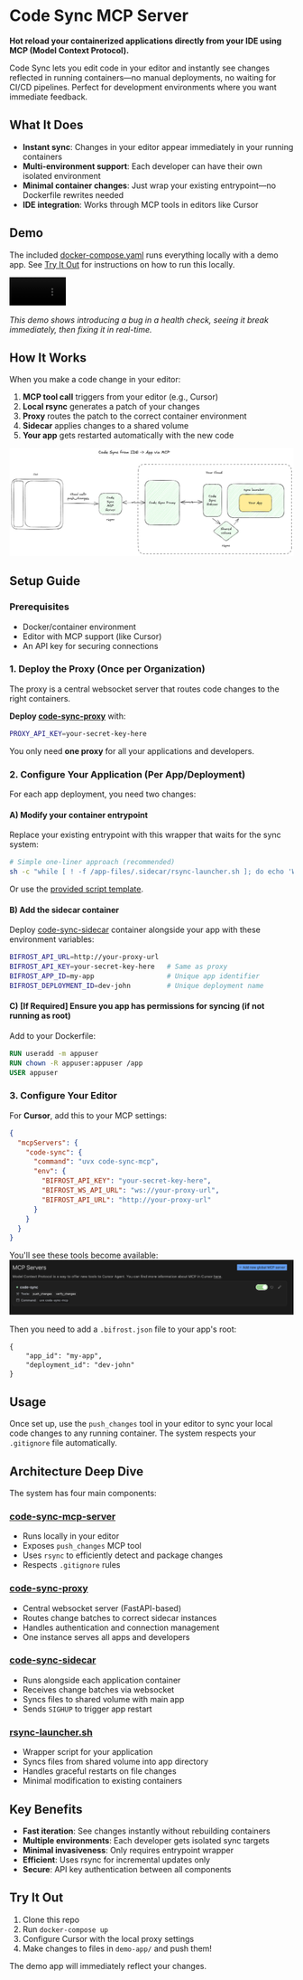 # Code Sync MCP Server

**Hot reload your containerized applications directly from your IDE using MCP (Model Context Protocol).**

Code Sync lets you edit code in your editor and instantly see changes reflected in running containers—no manual deployments, no waiting for CI/CD pipelines. Perfect for development environments where you want immediate feedback.

## What It Does

- **Instant sync**: Changes in your editor appear immediately in your running containers
- **Multi-environment support**: Each developer can have their own isolated environment
- **Minimal container changes**: Just wrap your existing entrypoint—no Dockerfile rewrites needed
- **IDE integration**: Works through MCP tools in editors like Cursor

## Demo

The included [docker-compose.yaml](./docker-compose.yml) runs everything locally with a demo app. See [Try It Out](#try-it-out) for instructions on how to run this locally.

<video src="https://github.com/user-attachments/assets/eb6c267d-16c5-435f-9179-be13aad13456" width="100"></video>

_This demo shows introducing a bug in a health check, seeing it break immediately, then fixing it in real-time._

## How It Works

When you make a code change in your editor:

1. **MCP tool call** triggers from your editor (e.g., Cursor)
2. **Local rsync** generates a patch of your changes
3. **Proxy** routes the patch to the correct container environment
4. **Sidecar** applies changes to a shared volume
5. **Your app** gets restarted automatically with the new code

![Architecture diagram](./images/arch.png)

## Setup Guide

### Prerequisites

- Docker/container environment
- Editor with MCP support (like Cursor)
- An API key for securing connections

### 1. Deploy the Proxy (Once per Organization)

The proxy is a central websocket server that routes code changes to the right containers.

**Deploy [code-sync-proxy](./code-sync-proxy)** with:

```bash
PROXY_API_KEY=your-secret-key-here
```

You only need **one proxy** for all your applications and developers.

### 2. Configure Your Application (Per App/Deployment)

For each app deployment, you need two changes:

#### A) Modify your container entrypoint

Replace your existing entrypoint with this wrapper that waits for the sync system:

```bash
# Simple one-liner approach (recommended)
sh -c "while [ ! -f /app-files/.sidecar/rsync-launcher.sh ]; do echo 'Waiting for sync...'; sleep 1; done && /app-files/.sidecar/rsync-launcher.sh 'YOUR_ORIGINAL_COMMAND_HERE'"
```

Or use the [provided script template](./demo-app/code-sync-entrypoint.sh).

#### B) Add the sidecar container

Deploy [code-sync-sidecar](https://hub.docker.com/r/bifrostinc/code-sync-sidecar) container alongside your app with these environment variables:

```bash
BIFROST_API_URL=http://your-proxy-url
BIFROST_API_KEY=your-secret-key-here   # Same as proxy
BIFROST_APP_ID=my-app                  # Unique app identifier
BIFROST_DEPLOYMENT_ID=dev-john         # Unique deployment name
```

#### C) [If Required] Ensure you app has permissions for syncing (if not running as root)

Add to your Dockerfile:

```dockerfile
RUN useradd -m appuser
RUN chown -R appuser:appuser /app
USER appuser
```

### 3. Configure Your Editor

For **Cursor**, add this to your MCP settings:

```json
{
  "mcpServers": {
    "code-sync": {
      "command": "uvx code-sync-mcp",
      "env": {
        "BIFROST_API_KEY": "your-secret-key-here",
        "BIFROST_WS_API_URL": "ws://your-proxy-url",
        "BIFROST_API_URL": "http://your-proxy-url"
      }
    }
  }
}
```

You'll see these tools become available:
![Cursor MCP tools](./images/cursor-mcp.png)

Then you need to add a `.bifrost.json` file to your app's root:

```
{
    "app_id": "my-app",
    "deployment_id": "dev-john"
}
```

## Usage

Once set up, use the `push_changes` tool in your editor to sync your local code changes to any running container. The system respects your `.gitignore` file automatically.

## Architecture Deep Dive

The system has four main components:

### [code-sync-mcp-server](./code-sync-mcp-server/)

- Runs locally in your editor
- Exposes `push_changes` MCP tool
- Uses `rsync` to efficiently detect and package changes
- Respects `.gitignore` rules

### [code-sync-proxy](./code-sync-proxy/)

- Central websocket server (FastAPI-based)
- Routes change batches to correct sidecar instances
- Handles authentication and connection management
- One instance serves all apps and developers

### [code-sync-sidecar](./code-sync-sidecar/)

- Runs alongside each application container
- Receives change batches via websocket
- Syncs files to shared volume with main app
- Sends `SIGHUP` to trigger app restart

### [rsync-launcher.sh](./code-sync-sidecar/launcher-script/rsync-launcher.sh)

- Wrapper script for your application
- Syncs files from shared volume into app directory
- Handles graceful restarts on file changes
- Minimal modification to existing containers

## Key Benefits

- **Fast iteration**: See changes instantly without rebuilding containers
- **Multiple environments**: Each developer gets isolated sync targets
- **Minimal invasiveness**: Only requires entrypoint wrapper
- **Efficient**: Uses rsync for incremental updates only
- **Secure**: API key authentication between all components

## Try It Out

1. Clone this repo
2. Run `docker-compose up`
3. Configure Cursor with the local proxy settings
4. Make changes to files in `demo-app/` and push them!

The demo app will immediately reflect your changes.
